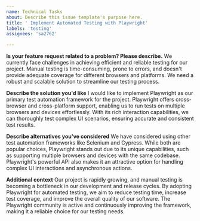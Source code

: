 ```yaml
---
name: Technical Tasks
about: Describe this issue template's purpose here.
title: ' Implement Automated Testing with Playwright'
labels: 'testing'
assignees: 'sa2762'   

---
```


**Is your feature request related to a problem? Please describe.**
We currently face challenges in achieving efficient and reliable testing for our project. Manual testing is time-consuming, prone to errors, and doesn't provide adequate coverage for different browsers and platforms. We need a robust and scalable solution to streamline our testing process.

**Describe the solution you'd like**
I would like to implement Playwright as our primary test automation framework for the project. Playwright offers cross-browser and cross-platform support, enabling us to run tests on multiple browsers and devices effortlessly. With its rich interaction capabilities, we can thoroughly test complex UI scenarios, ensuring accurate and consistent test results.

**Describe alternatives you've considered**
We have considered using other test automation frameworks like Selenium and Cypress. While both are popular choices, Playwright stands out due to its unique capabilities, such as supporting multiple browsers and devices with the same codebase. Playwright's powerful API also makes it an attractive option for handling complex UI interactions and asynchronous actions.

**Additional context**
Our project is rapidly growing, and manual testing is becoming a bottleneck in our development and release cycles. By adopting Playwright for automated testing, we aim to reduce testing time, increase test coverage, and improve the overall quality of our software. The Playwright community is active and continuously improving the framework, making it a reliable choice for our testing needs.
